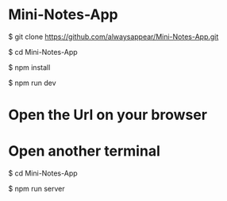 # Mini-Notes-App

$ git clone https://github.com/alwaysappear/Mini-Notes-App.git

$ cd Mini-Notes-App

$ npm install

$ npm run dev

# Open the Url on your browser

# Open another terminal

$ cd Mini-Notes-App

$ npm run server
